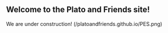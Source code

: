 ## Welcome to the Plato and Friends site!

We are under construction!
(/platoandfriends.github.io/PES.png)
